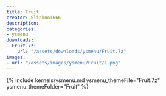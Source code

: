 ```yaml
---
title: Fruit
creator: SlipknoT666
description: 
categories:
- ysmenu
downloads:
  Fruit.7z:
    url: "/assets/downloads/ysmenu/Fruit.7z"
images:
- url: "/assets/images/ysmenu/Fruit/1.png"
---
```


{% include kernels/ysmenu.md ysmenu_themeFile="Fruit.7z" ysmenu_themeFolder="Fruit" %}
